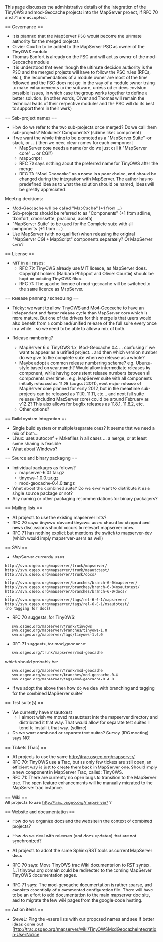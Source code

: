 This page discusses the administrative details of the integration of the TinyOWS and mod-Geocache projects into the MapServer project, if RFC 70 and 71 are accepted.                                                                                                                                                                                                                                                                                                                                                                                                                                    
                                                                                                                                                                                                                                                                                                                                                                                                                                                                                                                                                                                                         
== Governance ==                                                                                                                                                                                                                                                                                                                                                                                                                                                                                                                                                                                         
                                                                                                                                                                                                                                                                                                                                                                                                                                                                                                                                                                                                         
 * It is planned that the MapServer PSC would become the ultimate authority for the merged projects                                                                                                                                                                                                                                                                                                                                                                                                                                                                                                      
 * Olivier Courtin to be added to the MapServer PSC as owner of the TinyOWS module                                                                                                                                                                                                                                                                                                                                                                                                                                                                                                                       
 * Thomas Bonfort is already on the PSC and will act as owner of the mod-Geocache module                                                                                                                                                                                                                                                                                                                                                                                                                                                                                                                 
 * It is understood that even though the ultimate decision authority is the PSC and the merged projects will have to follow the PSC rules (RFCs, etc.), the recommendations of a module owner are most of the time followed and the PSC does not get in the way of a module owner trying to make enhancements to the software, unless other devs envision possible issues, in which case the group works together to define a better solution. (in other words, Oliver and Thomas will remain the technical leads of their respective modules and the PSC will do its best to support them in their work)
                                                                                                                                                                                                                                                                                                                                                                                                                                                                                                                                                                                                         
== Sub-project names ==                                                                                                                                                                                                                                                                                                                                                                                                                                                                                                                                                                                  
                                                                                                                                                                                                                                                                                                                                                                                                                                                                                                                                                                                                         
 * How do we refer to the two sub-projects once merged? Do we call them sub-projects? Modules? Components? (sdlime likes component)                                                                                                                                                                                                                                                                                                                                                                                                                                                                      
 * If we want the whole thing to be promoted as a "MapServer Suite" (or stack, or ....) then we need clear names for each component                                                                                                                                                                                                                                                                                                                                                                                                                                                                      
   * MapServer core needs a name (or do we just call it "MapServer core" ... or CGI?)                                                                                                                                                                                                                                                                                                                                                                                                                                                                                                                    
   * MapScript?                                                                                                                                                                                                                                                                                                                                                                                                                                                                                                                                                                                          
   * RFC 70 says nothing about the preferred name for TinyOWS after the merge                                                                                                                                                                                                                                                                                                                                                                                                                                                                                                                            
   * RFC 71: “Mod-Geocache” as a name is a poor choice, and should be changed during the integration with MapServer. The author has no predefined idea as to what the solution should be named, ideas will be greatly appreciated.                                                                                                                                                                                                                                                                                                                                                                       
                                                                                                                                                                                                                                                                                                                                                                                                                                                                                                                                                                                                         
Meeting decisions:                                                                                                                                                                                                                                                                                                                                                                                                                                                                                                                                                                                       
 * Mod-Geocache will be called "MapCache" (+1 from ...)                                                                                                                                                                                                                                                                                                                                                                                                                                                                                                                                                  
 * Sub-projects should be referred to as "Components" (+1 from sdlime, tbonfort, dmorissette, pnaciona, assefa)                                                                                                                                                                                                                                                                                                                                                                                                                                                                                          
 * "MapServer Suite" to be used for the Complete suite with all components (+1 from ... )                                                                                                                                                                                                                                                                                                                                                                                                                                                                                                                
 * Use MapServer (with no qualifier) when releasing the original "MapServer CGI + MapScript" components separately? Or MapServer core?                                                                                                                                                                                                                                                                                                                                                                                                                                                                   
                                                                                                                                                                                                                                                                                                                                                                                                                                                                                                                                                                                                         
== License ==                                                                                                                                                                                                                                                                                                                                                                                                                                                                                                                                                                                            
                                                                                                                                                                                                                                                                                                                                                                                                                                                                                                                                                                                                         
 * MIT in all cases:                                                                                                                                                                                                                                                                                                                                                                                                                                                                                                                                                                                     
   * RFC 70: TinyOWS already use MIT licence, as MapServer does. Copyright holders (Barbara Philippot and Olivier Courtin) should be kept on existing TinyOWS files.                                                                                                                                                                                                                                                                                                                                                                                                                                     
   * RFC 71: The apache licence of mod-geocache will be switched to the same licence as MapServer.                                                                                                                                                                                                                                                                                                                                                                                                                                                                                                       
                                                                                                                                                                                                                                                                                                                                                                                                                                                                                                                                                                                                         
== Release planning / scheduling ==                                                                                                                                                                                                                                                                                                                                                                                                                                                                                                                                                                      
                                                                                                                                                                                                                                                                                                                                                                                                                                                                                                                                                                                                         
 * Tricky: we want to allow TinyOWS and Mod-Geocache to have an independent and faster release cycle than MapServer core which is more mature. But one of the drivers for this merge is that users would also benefit from a combined/unified release of the full suite every once in a while... so we need to be able to allow a mix of both.                                                                                                                                                                                                                                                           
                                                                                                                                                                                                                                                                                                                                                                                                                                                                                                                                                                                                         
 * Release numbering?                                                                                                                                                                                                                                                                                                                                                                                                                                                                                                                                                                                    
   * MapServer 6.x, TinyOWS 1.x, Mod-Geocache 0.4 ... confusing if we want to appear as a unified project... and then which version number do we give to the complete suite when we release as a whole?                                                                                                                                                                                                                                                                                                                                                                                                  
   * Maybe adopt a common release numbering scheme? e.g. Ubuntu-style based on year.month? Would allow intermediate releases by component, while having consistent release numbers between all components over time... e.g. MapServer suite with all components initially released as 11.08 (august 2011), next major release of MapServer core planned for early 2012, but in the meantime sub-projects can be released as 11.10, 11.11, etc... and next full suite release (including MapServer core) could be around February as v12.2? This also allows for bugfix releases as 11.8.1, 11.8.2, etc.  
   * Other options?                                                                                                                                                                                                                                                                                                                                                                                                                                                                                                                                                                                      
                                                                                                                                                                                                                                                                                                                                                                                                                                                                                                                                                                                                         
                                                                                                                                                                                                                                                                                                                                                                                                                                                                                                                                                                                                         
== Build system integration ==                                                                                                                                                                                                                                                                                                                                                                                                                                                                                                                                                                           
                                                                                                                                                                                                                                                                                                                                                                                                                                                                                                                                                                                                         
 * Single build system or multiple/separate ones? It seems that we need a mix of both...                                                                                                                                                                                                                                                                                                                                                                                                                                                                                                                 
 * Linux: uses autoconf + Makefiles in all cases ... a merge, or at least some sharing is feasible                                                                                                                                                                                                                                                                                                                                                                                                                                                                                                       
 * What about Windows?                                                                                                                                                                                                                                                                                                                                                                                                                                                                                                                                                                                   
                                                                                                                                                                                                                                                                                                                                                                                                                                                                                                                                                                                                         
== Source and binary packaging ==                                                                                                                                                                                                                                                                                                                                                                                                                                                                                                                                                                        
                                                                                                                                                                                                                                                                                                                                                                                                                                                                                                                                                                                                         
 * Individual packages as follows?                                                                                                                                                                                                                                                                                                                                                                                                                                                                                                                                                                       
   * mapserver-6.0.1.tar.gz                                                                                                                                                                                                                                                                                                                                                                                                                                                                                                                                                                              
   * tinyows-1.0.0.tar.gz                                                                                                                                                                                                                                                                                                                                                                                                                                                                                                                                                                                
   * mod-geocache-0.4.0.tar.gz                                                                                                                                                                                                                                                                                                                                                                                                                                                                                                                                                                           
 * What about the combined suite? Do we ever want to distribute it as a single source package or not?                                                                                                                                                                                                                                                                                                                                                                                                                                                                                                    
 * Any naming or other packaging recommendations for binary packagers?                                                                                                                                                                                                                                                                                                                                                                                                                                                                                                                                   
                                                                                                                                                                                                                                                                                                                                                                                                                                                                                                                                                                                                         
== Mailing lists ==                                                                                                                                                                                                                                                                                                                                                                                                                                                                                                                                                                                      
                                                                                                                                                                                                                                                                                                                                                                                                                                                                                                                                                                                                         
 * All projects to use the existing mapserver lists?                                                                                                                                                                                                                                                                                                                                                                                                                                                                                                                                                     
 * RFC 70 says: tinyows-dev and tinyows-users should be stopped and news discussions should occurs to relevant mapserver ones.                                                                                                                                                                                                                                                                                                                                                                                                                                                                           
 * RFC 71 has nothing explicit but mentions the switch to mapserver-dev (which would imply mapserver-users as well)                                                                                                                                                                                                                                                                                                                                                                                                                                                                                      
                                                                                                                                                                                                                                                                                                                                                                                                                                                                                                                                                                                                         
== SVN ==                                                                                                                                                                                                                                                                                                                                                                                                                                                                                                                                                                                                
                                                                                                                                                                                                                                                                                                                                                                                                                                                                                                                                                                                                         
 * MapServer currently uses:                                                                                                                                                                                                                                                                                                                                                                                                                                                                                                                                                                             

```                                                                                                                                                                                                                                                                                                                                                                                                                                                                                                                                                                                                      
http://svn.osgeo.org/mapserver/trunk/mapserver/                                                                                                                                                                                                                                                                                                                                                                                                                                                                                                                                                          
http://svn.osgeo.org/mapserver/trunk/msautotest/                                                                                                                                                                                                                                                                                                                                                                                                                                                                                                                                                         
http://svn.osgeo.org/mapserver/trunk/docs/                                                                                                                                                                                                                                                                                                                                                                                                                                                                                                                                                               
...                                                                                                                                                                                                                                                                                                                                                                                                                                                                                                                                                                                                      
http://svn.osgeo.org/mapserver/branches/branch-6-0/mapserver/                                                                                                                                                                                                                                                                                                                                                                                                                                                                                                                                            
http://svn.osgeo.org/mapserver/branches/branch-6-0/msautotest/                                                                                                                                                                                                                                                                                                                                                                                                                                                                                                                                           
http://svn.osgeo.org/mapserver/branches/branch-6-0/docs/                                                                                                                                                                                                                                                                                                                                                                                                                                                                                                                                                 
...                                                                                                                                                                                                                                                                                                                                                                                                                                                                                                                                                                                                      
http://svn.osgeo.org/mapserver/tags/rel-6-0-1/mapserver/                                                                                                                                                                                                                                                                                                                                                                                                                                                                                                                                                 
http://svn.osgeo.org/mapserver/tags/rel-6-0-1/msautotest/                                                                                                                                                                                                                                                                                                                                                                                                                                                                                                                                                
(no tagging for docs)                                                                                                                                                                                                                                                                                                                                                                                                                                                                                                                                                                                    
```                                                                                                                                                                                                                                                                                                                                                                                                                                                                                                                                                                                                      
 * RFC 70 suggests, for TinyOWS:                                                                                                                                                                                                                                                                                                                                                                                                                                                                                                                                                                         

```                                                                                                                                                                                                                                                                                                                                                                                                                                                                                                                                                                                                      
   svn.osgeo.org/mapserver/trunk/tinyows                                                                                                                                                                                                                                                                                                                                                                                                                                                                                                                                                                 
   svn.osgeo.org/mapserver/branches/tinyows-1.0                                                                                                                                                                                                                                                                                                                                                                                                                                                                                                                                                          
   svn.osgeo.org/mapserver/tags/tinyows-1.0.0                                                                                                                                                                                                                                                                                                                                                                                                                                                                                                                                                            
```                                                                                                                                                                                                                                                                                                                                                                                                                                                                                                                                                                                                      
 * RFC 71 suggests, for mod_geocache:                                                                                                                                                                                                                                                                                                                                                                                                                                                                                                                                                                    

```                                                                                                                                                                                                                                                                                                                                                                                                                                                                                                                                                                                                      
   svn.osgeo.org/trunk/mapserver/mod-geocache                                                                                                                                                                                                                                                                                                                                                                                                                                                                                                                                                            
```                                                                                                                                                                                                                                                                                                                                                                                                                                                                                                                                                                                                      
   which should probably be:                                                                                                                                                                                                                                                                                                                                                                                                                                                                                                                                                                             

```                                                                                                                                                                                                                                                                                                                                                                                                                                                                                                                                                                                                      
   svn.osgeo.org/mapserver/trunk/mod-geocache                                                                                                                                                                                                                                                                                                                                                                                                                                                                                                                                                            
   svn.osgeo.org/mapserver/branches/mod-geocache-0.4                                                                                                                                                                                                                                                                                                                                                                                                                                                                                                                                                     
   svn.osgeo.org/mapserver/tags/mod-geocache-0.4.0                                                                                                                                                                                                                                                                                                                                                                                                                                                                                                                                                       
```                                                                                                                                                                                                                                                                                                                                                                                                                                                                                                                                                                                                      
 * If we adopt the above then how do we deal with branching and tagging for the combined MapServer suite?                                                                                                                                                                                                                                                                                                                                                                                                                                                                                                
                                                                                                                                                                                                                                                                                                                                                                                                                                                                                                                                                                                                         
                                                                                                                                                                                                                                                                                                                                                                                                                                                                                                                                                                                                         
== Test suite(s) ==                                                                                                                                                                                                                                                                                                                                                                                                                                                                                                                                                                                      
 * We currently have msautotest                                                                                                                                                                                                                                                                                                                                                                                                                                                                                                                                                                          
   * I almost wish we moved msautotest into the mapserver directory and distributed it that way. That would allow for separate test suites. I tend to install it that way. (sdlime)                                                                                                                                                                                                                                                                                                                                                                                                                      
 * Do we want combined or separate test suites? Survey (IRC meeting) says NO!                                                                                                                                                                                                                                                                                                                                                                                                                                                                                                                            
                                                                                                                                                                                                                                                                                                                                                                                                                                                                                                                                                                                                         
== Tickets (Trac) ==                                                                                                                                                                                                                                                                                                                                                                                                                                                                                                                                                                                     
                                                                                                                                                                                                                                                                                                                                                                                                                                                                                                                                                                                                         
 * All projects to use the same http://trac.osgeo.org/mapserver/                                                                                                                                                                                                                                                                                                                                                                                                                                                                                                                                         
  * RFC 70: TinyOWS use a Trac, but as only few tickets are still open, an efficient way is just to create them back in MapServer one. Should imply a new component in MapServer Trac, called: TinyOWS.                                                                                                                                                                                                                                                                                                                                                                                                  
  * RFC 71: There are currently no open bugs to transition to the MapServer trac. The open feature enhancements will be manually migrated to the MapServer trac instance.                                                                                                                                                                                                                                                                                                                                                                                                                                
                                                                                                                                                                                                                                                                                                                                                                                                                                                                                                                                                                                                         
== Wiki ==                                                                                                                                                                                                                                                                                                                                                                                                                                                                                                                                                                                               
 All projects to use http://trac.osgeo.org/mapserver/ ?                                                                                                                                                                                                                                                                                                                                                                                                                                                                                                                                                  
                                                                                                                                                                                                                                                                                                                                                                                                                                                                                                                                                                                                         
== Website and documentation ==                                                                                                                                                                                                                                                                                                                                                                                                                                                                                                                                                                          
                                                                                                                                                                                                                                                                                                                                                                                                                                                                                                                                                                                                         
 * How do we organize docs and the website in the context of combined projects?                                                                                                                                                                                                                                                                                                                                                                                                                                                                                                                          
 * How do we deal with releases (and docs updates) that are not synchronized?                                                                                                                                                                                                                                                                                                                                                                                                                                                                                                                            
                                                                                                                                                                                                                                                                                                                                                                                                                                                                                                                                                                                                         
 * All projects to adopt the same Sphinx/RST tools as current MapServer docs                                                                                                                                                                                                                                                                                                                                                                                                                                                                                                                             
 * RFC 70 says: Move TinyOWS trac Wiki documentation to RST syntax. [...] tinyows.org domain could be redirected to the coming MapServer TinyOWS documentation pages.                                                                                                                                                                                                                                                                                                                                                                                                                                    
 * RFC 71 says: The mod-geocache documentation is rather sparse, and consists essentially of a commented configuration file. There will have to be an effort to add documentation to the main mapserver doc site, and to migrate the few wiki pages from the google-code hosting.                                                                                                                                                                                                                                                                                                                        
                                                                                                                                                                                                                                                                                                                                                                                                                                                                                                                                                                                                         
== Action items ==                                                                                                                                                                                                                                                                                                                                                                                                                                                                                                                                                                                       
                                                                                                                                                                                                                                                                                                                                                                                                                                                                                                                                                                                                         
 * SteveL: Ping the -users lists with our proposed names and see if better ideas come out [http://trac.osgeo.org/mapserver/wiki/TinyOWSModGeocacheIntegration-UserNotice

